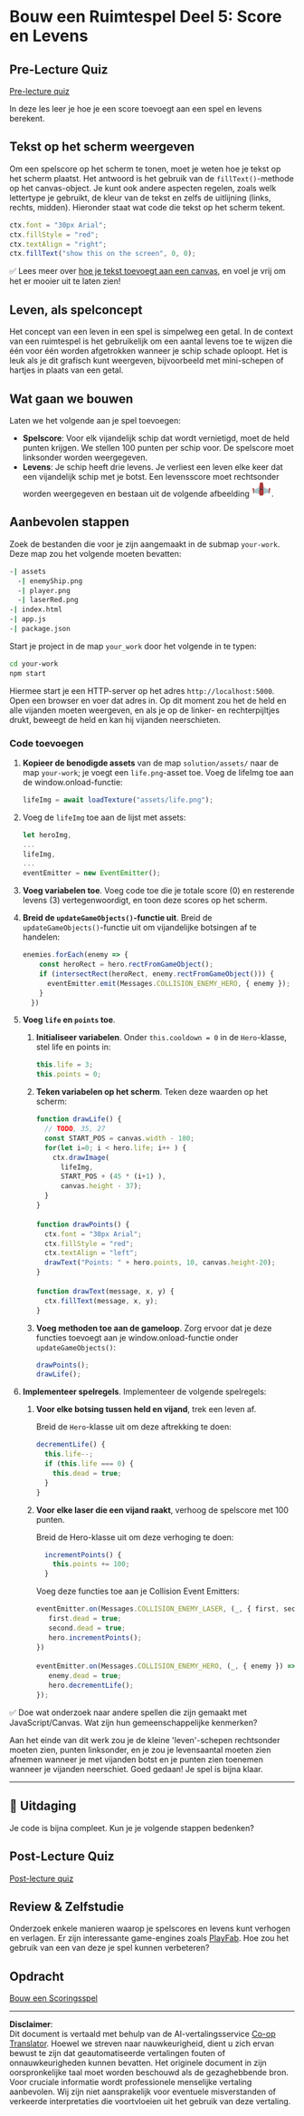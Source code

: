 <!--
CO_OP_TRANSLATOR_METADATA:
{
  "original_hash": "4e8250db84b027c9ff816b4e4c093457",
  "translation_date": "2025-08-27T20:21:15+00:00",
  "source_file": "6-space-game/5-keeping-score/README.md",
  "language_code": "nl"
}
-->
# Bouw een Ruimtespel Deel 5: Score en Levens

## Pre-Lecture Quiz

[Pre-lecture quiz](https://ff-quizzes.netlify.app/web/quiz/37)

In deze les leer je hoe je een score toevoegt aan een spel en levens berekent.

## Tekst op het scherm weergeven

Om een spelscore op het scherm te tonen, moet je weten hoe je tekst op het scherm plaatst. Het antwoord is het gebruik van de `fillText()`-methode op het canvas-object. Je kunt ook andere aspecten regelen, zoals welk lettertype je gebruikt, de kleur van de tekst en zelfs de uitlijning (links, rechts, midden). Hieronder staat wat code die tekst op het scherm tekent.

```javascript
ctx.font = "30px Arial";
ctx.fillStyle = "red";
ctx.textAlign = "right";
ctx.fillText("show this on the screen", 0, 0);
```

✅ Lees meer over [hoe je tekst toevoegt aan een canvas](https://developer.mozilla.org/docs/Web/API/Canvas_API/Tutorial/Drawing_text), en voel je vrij om het er mooier uit te laten zien!

## Leven, als spelconcept

Het concept van een leven in een spel is simpelweg een getal. In de context van een ruimtespel is het gebruikelijk om een aantal levens toe te wijzen die één voor één worden afgetrokken wanneer je schip schade oploopt. Het is leuk als je dit grafisch kunt weergeven, bijvoorbeeld met mini-schepen of hartjes in plaats van een getal.

## Wat gaan we bouwen

Laten we het volgende aan je spel toevoegen:

- **Spelscore**: Voor elk vijandelijk schip dat wordt vernietigd, moet de held punten krijgen. We stellen 100 punten per schip voor. De spelscore moet linksonder worden weergegeven.
- **Levens**: Je schip heeft drie levens. Je verliest een leven elke keer dat een vijandelijk schip met je botst. Een levensscore moet rechtsonder worden weergegeven en bestaan uit de volgende afbeelding ![life image](../../../../translated_images/life.6fb9f50d53ee0413cd91aa411f7c296e10a1a6de5c4a4197c718b49bf7d63ebf.nl.png).

## Aanbevolen stappen

Zoek de bestanden die voor je zijn aangemaakt in de submap `your-work`. Deze map zou het volgende moeten bevatten:

```bash
-| assets
  -| enemyShip.png
  -| player.png
  -| laserRed.png
-| index.html
-| app.js
-| package.json
```

Start je project in de map `your_work` door het volgende in te typen:

```bash
cd your-work
npm start
```

Hiermee start je een HTTP-server op het adres `http://localhost:5000`. Open een browser en voer dat adres in. Op dit moment zou het de held en alle vijanden moeten weergeven, en als je op de linker- en rechterpijltjes drukt, beweegt de held en kan hij vijanden neerschieten.

### Code toevoegen

1. **Kopieer de benodigde assets** van de map `solution/assets/` naar de map `your-work`; je voegt een `life.png`-asset toe. Voeg de lifeImg toe aan de window.onload-functie:

    ```javascript
    lifeImg = await loadTexture("assets/life.png");
    ```

1. Voeg de `lifeImg` toe aan de lijst met assets:

    ```javascript
    let heroImg,
    ...
    lifeImg,
    ...
    eventEmitter = new EventEmitter();
    ```
  
2. **Voeg variabelen toe**. Voeg code toe die je totale score (0) en resterende levens (3) vertegenwoordigt, en toon deze scores op het scherm.

3. **Breid de `updateGameObjects()`-functie uit**. Breid de `updateGameObjects()`-functie uit om vijandelijke botsingen af te handelen:

    ```javascript
    enemies.forEach(enemy => {
        const heroRect = hero.rectFromGameObject();
        if (intersectRect(heroRect, enemy.rectFromGameObject())) {
          eventEmitter.emit(Messages.COLLISION_ENEMY_HERO, { enemy });
        }
      })
    ```

4. **Voeg `life` en `points` toe**. 
   1. **Initialiseer variabelen**. Onder `this.cooldown = 0` in de `Hero`-klasse, stel life en points in:

        ```javascript
        this.life = 3;
        this.points = 0;
        ```

   1. **Teken variabelen op het scherm**. Teken deze waarden op het scherm:

        ```javascript
        function drawLife() {
          // TODO, 35, 27
          const START_POS = canvas.width - 180;
          for(let i=0; i < hero.life; i++ ) {
            ctx.drawImage(
              lifeImg, 
              START_POS + (45 * (i+1) ), 
              canvas.height - 37);
          }
        }
        
        function drawPoints() {
          ctx.font = "30px Arial";
          ctx.fillStyle = "red";
          ctx.textAlign = "left";
          drawText("Points: " + hero.points, 10, canvas.height-20);
        }
        
        function drawText(message, x, y) {
          ctx.fillText(message, x, y);
        }

        ```

   1. **Voeg methoden toe aan de gameloop**. Zorg ervoor dat je deze functies toevoegt aan je window.onload-functie onder `updateGameObjects()`:

        ```javascript
        drawPoints();
        drawLife();
        ```

1. **Implementeer spelregels**. Implementeer de volgende spelregels:

   1. **Voor elke botsing tussen held en vijand**, trek een leven af.
   
      Breid de `Hero`-klasse uit om deze aftrekking te doen:

        ```javascript
        decrementLife() {
          this.life--;
          if (this.life === 0) {
            this.dead = true;
          }
        }
        ```

   2. **Voor elke laser die een vijand raakt**, verhoog de spelscore met 100 punten.

      Breid de Hero-klasse uit om deze verhoging te doen:
    
        ```javascript
          incrementPoints() {
            this.points += 100;
          }
        ```

        Voeg deze functies toe aan je Collision Event Emitters:

        ```javascript
        eventEmitter.on(Messages.COLLISION_ENEMY_LASER, (_, { first, second }) => {
           first.dead = true;
           second.dead = true;
           hero.incrementPoints();
        })

        eventEmitter.on(Messages.COLLISION_ENEMY_HERO, (_, { enemy }) => {
           enemy.dead = true;
           hero.decrementLife();
        });
        ```

✅ Doe wat onderzoek naar andere spellen die zijn gemaakt met JavaScript/Canvas. Wat zijn hun gemeenschappelijke kenmerken?

Aan het einde van dit werk zou je de kleine 'leven'-schepen rechtsonder moeten zien, punten linksonder, en je zou je levensaantal moeten zien afnemen wanneer je met vijanden botst en je punten zien toenemen wanneer je vijanden neerschiet. Goed gedaan! Je spel is bijna klaar.

---

## 🚀 Uitdaging

Je code is bijna compleet. Kun je je volgende stappen bedenken?

## Post-Lecture Quiz

[Post-lecture quiz](https://ff-quizzes.netlify.app/web/quiz/38)

## Review & Zelfstudie

Onderzoek enkele manieren waarop je spelscores en levens kunt verhogen en verlagen. Er zijn interessante game-engines zoals [PlayFab](https://playfab.com). Hoe zou het gebruik van een van deze je spel kunnen verbeteren?

## Opdracht

[Bouw een Scoringsspel](assignment.md)

---

**Disclaimer**:  
Dit document is vertaald met behulp van de AI-vertalingsservice [Co-op Translator](https://github.com/Azure/co-op-translator). Hoewel we streven naar nauwkeurigheid, dient u zich ervan bewust te zijn dat geautomatiseerde vertalingen fouten of onnauwkeurigheden kunnen bevatten. Het originele document in zijn oorspronkelijke taal moet worden beschouwd als de gezaghebbende bron. Voor cruciale informatie wordt professionele menselijke vertaling aanbevolen. Wij zijn niet aansprakelijk voor eventuele misverstanden of verkeerde interpretaties die voortvloeien uit het gebruik van deze vertaling.